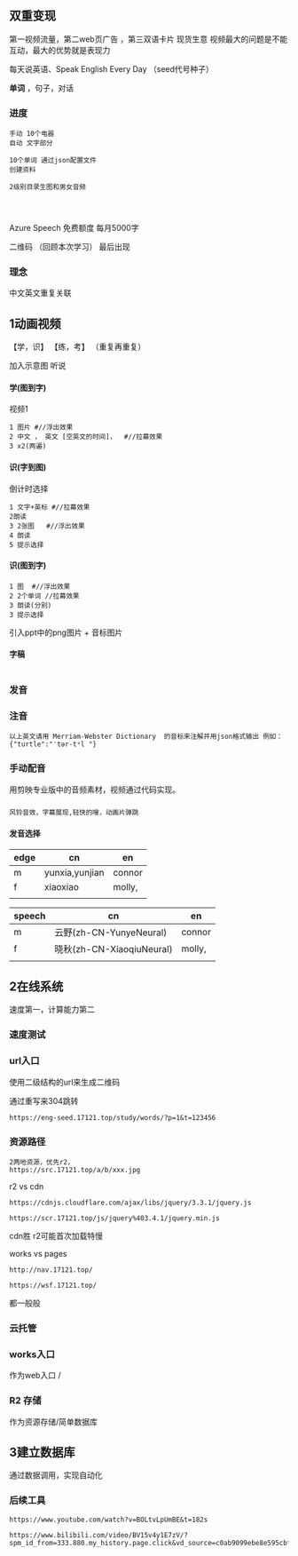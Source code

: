 ## 双重变现

第一视频流量，第二web页广告 ，第三双语卡片
现货生意
视频最大的问题是不能互动，最大的优势就是表现力

每天说英语、Speak English Every Day  （seed代号种子）



**单词** ，句子，对话

### 进度

```
手动 10个电器
自动 文字部分

```

```
10个单词 通过json配置文件  
创建资料

2级别目录生图和男女音频




```

Azure Speech 免费额度 每月5000字

二维码 （回顾本次学习）  最后出现

### 理念

中文英文重复关联 

## 1动画视频

 【学，识】 【练，考】 （重复再重复）

加入示意图 听说

#### 学(图到字) 

 视频1

```
1 图片 #//浮出效果
2 中文 ， 英文 [空英文的时间]，  #//拉幕效果
3 x2(两遍)
```

#### 识(字到图)

 倒计时选择 

```
1 文字+英标 #//拉幕效果
2朗读
3 2张图   #//浮出效果
4 朗读
5 提示选择 
```



#### 识(图到字)  

```
1 图  #//浮出效果
2 2个单词 //拉幕效果
3 朗读(分别)
3 提示选择
```



引入ppt中的png图片 + 音标图片



#### 字稿

```

```



### 发音

### 注音

```
以上英文请用 Merriam-Webster Dictionary  的音标来注解并用json格式输出 例如：{"turtle":"ˈtər-tᵊl "}
```







### 手动配音

用剪映专业版中的音频素材，视频通过代码实现。

###  

```风铃效果
风铃音效，字幕展现,轻快的嗖，动画片弹跳
```





#### 发音选择



| edge | cn             | en     |
| ---- | -------------- | ------ |
| m    | yunxia,yunjian | connor |
| f    | xiaoxiao       | molly, |
|      |                |        |

| speech | cn                        | en     |
| ------ | ------------------------- | ------ |
| m      | 云野(zh-CN-YunyeNeural)   | connor |
| f      | 晓秋(zh-CN-XiaoqiuNeural) | molly, |
|        |                           |        |



## 2在线系统

速度第一，计算能力第二



### 速度测试

### url入口

使用二级结构的url来生成二维码

通过重写来304跳转

```
https://eng-seed.17121.top/study/words/?p=1&t=123456

```

### 资源路径

```
2两地资源，优先r2，
https://src.17121.top/a/b/xxx.jpg
```





r2 vs  cdn

```
https://cdnjs.cloudflare.com/ajax/libs/jquery/3.3.1/jquery.js

https://scr.17121.top/js/jquery%403.4.1/jquery.min.js
```

cdn胜  r2可能首次加载特慢

works vs pages

```
http://nav.17121.top/

https://wsf.17121.top/
```

都一般般









### 云托管

### works入口

作为web入口 /

### R2 存储

作为资源存储/简单数据库

## 3建立数据库 

通过数据调用，实现自动化









### 后续工具

```
https://www.youtube.com/watch?v=BOLtvLpUmBE&t=182s

https://www.bilibili.com/video/BV15v4y1E7zV/?spm_id_from=333.880.my_history.page.click&vd_source=c0ab9099ebe8e595cbf150bd639f9462

```



